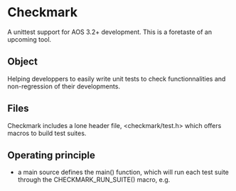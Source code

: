 # Checkmark
A unittest support for AOS 3.2+ development.
This is a foretaste of an upcoming tool.

## Object
Helping developpers to easily write unit tests to check functionnalities and non-regression of their developments.

## Files
Checkmark includes a lone header file, <checkmark/test.h> which offers macros to build test suites.

## Operating principle

* a main source defines the main() function, which will run each test suite through the CHECKMARK_RUN_SUITE() macro, e.g.

